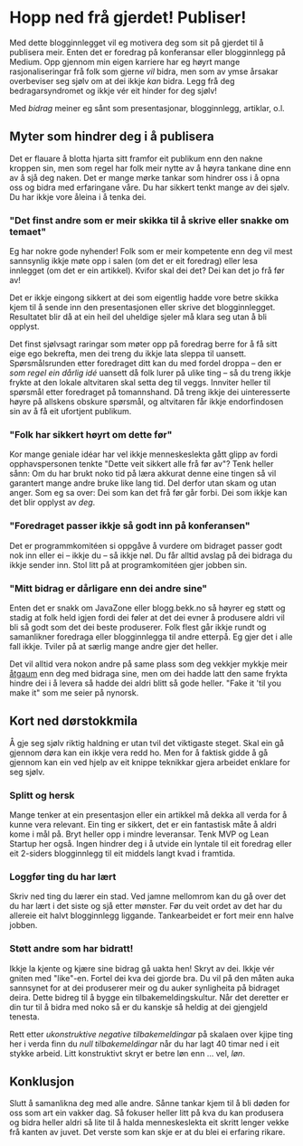 # Hopp ned frå gjerdet! Publiser!

Med dette blogginnlegget vil eg motivera deg som sit på gjerdet til å publisera meir. Enten det er foredrag på konferansar eller blogginnlegg på Medium. Opp gjennom min eigen karriere har eg høyrt mange rasjonaliseringar frå folk som gjerne _vil_ bidra, men som av ymse årsakar overbeviser seg sjølv om at dei ikkje _kan_ bidra. Legg frå deg bedragarsyndromet og ikkje vér eit hinder for deg sjølv!

Med _bidrag_ meiner eg sånt som presentasjonar, blogginnlegg, artiklar, o.l.


## Myter som hindrer deg i å publisera

Det er flauare å blotta hjarta sitt framfor eit publikum enn den nakne kroppen sin, men som regel har folk meir nytte av å høyra tankane dine enn av å sjå deg naken. Det er mange mørke tankar som hindrer oss i å opna oss og bidra med erfaringane våre. Du har sikkert tenkt mange av dei sjølv. Du har ikkje vore åleina i å tenka dei.


### "Det finst andre som er meir skikka til å skrive eller snakke om temaet"

Eg har nokre gode nyhender! Folk som er meir kompetente enn deg vil mest sannsynlig ikkje møte opp i salen (om det er eit foredrag) eller lesa innlegget (om det er ein artikkel). Kvifor skal dei det? Dei kan det jo frå før av!

Det er ikkje eingong sikkert at dei som eigentlig hadde vore betre skikka kjem til å sende inn den presentasjonen eller skrive det blogginnlegget. Resultatet blir då at ein heil del uheldige sjeler må klara seg utan å bli opplyst.

Det finst sjølvsagt raringar som møter opp på foredrag berre for å få sitt eige ego bekrefta, men dei treng du ikkje lata sleppa til uansett. Spørsmålsrunden etter foredraget ditt kan du med fordel droppa – den er _som regel ein dårlig idé_ uansett då folk lurer på ulike ting – så du treng ikkje frykte at den lokale altvitaren skal setta deg til veggs. Innviter heller til spørsmål etter foredraget på tomannshand. Då treng ikkje dei uinteresserte høyre på allskens obskure spørsmål, og altvitaren får ikkje endorfindosen sin av å få eit ufortjent publikum.


### "Folk har sikkert høyrt om dette før"

Kor mange geniale idéar har vel ikkje menneskeslekta gått glipp av fordi opphavspersonen tenkte "Dette veit sikkert alle frå før av"? Tenk heller sånn: Om du har brukt noko tid på læra akkurat denne eine tingen så vil garantert mange andre bruke like lang tid. Del derfor utan skam og utan anger. Som eg sa over: Dei som kan det frå før går forbi. Dei som ikkje kan det blir opplyst av _deg_.


### "Foredraget passer ikkje så godt inn på konferansen"

Det er programmkomitéen si oppgåve å vurdere om bidraget passer godt nok inn eller ei – ikkje du – så ikkje nøl. Du får alltid avslag på dei bidraga du ikkje sender inn. Stol litt på at programkomitéen gjer jobben sin.


### "Mitt bidrag er dårligare enn dei andre sine"

Enten det er snakk om JavaZone eller blogg.bekk.no så høyrer eg støtt og stadig at folk held igjen fordi dei føler at det dei evner å produsere aldri vil bli så godt som det dei beste produserer. Folk flest går ikkje rundt og samanlikner foredraga eller blogginnlegga til andre etterpå. Eg gjer det i alle fall ikkje. Tviler på at særlig mange andre gjer det heller.

Det vil alltid vera nokon andre på same plass som deg vekkjer mykkje meir [åtgaum](https://ordbok.uib.no/perl/ordbok.cgi?OPP=%C3%A5tgaum&nynorsk=+&ordbok=begge) enn deg med bidraga sine, men om dei hadde latt den same frykta hindre dei i å levera så hadde dei aldri blitt så gode heller. "Fake it 'til you make it" som me seier på nynorsk.


## Kort ned dørstokkmila

Å gje seg sjølv riktig haldning er utan tvil det viktigaste steget. Skal ein gå gjennom døra kan ein ikkje vera redd ho. Men for å faktisk gidde å gå gjennom kan ein ved hjelp av eit knippe teknikkar gjera arbeidet enklare for seg sjølv.


### Splitt og hersk

Mange tenker at ein presentasjon eller ein artikkel må dekka all verda for å kunne vera relevant. Ein ting er sikkert, det er ein fantastisk måte å aldri kome i mål på. Bryt heller opp i mindre leveransar. Tenk MVP og Lean Startup her også. Ingen hindrer deg i å utvide ein lyntale til eit foredrag eller eit 2-siders blogginnlegg til eit middels langt kvad i framtida.


### Loggfør ting du har lært

Skriv ned ting du lærer ein stad. Ved jamne mellomrom kan du gå over det du har lært i det siste og sjå etter mønster. Før du veit ordet av det har du allereie eit halvt blogginnlegg liggande. Tankearbeidet er fort meir enn halve jobben.


### Støtt andre som har bidratt!

Ikkje la kjente og kjære sine bidrag gå uakta hen! Skryt av dei. Ikkje vér gniten med "like"-en. Fortel dei kva dei gjorde bra. Du vil på den måten auka sannsynet for at dei produserer meir og du auker synligheita på bidraget deira. Dette bidreg til å bygge ein tilbakemeldingskultur. Når det deretter er din tur til å bidra med noko så er du kanskje så heldig at dei gjengjeld tenesta.

Rett etter _ukonstruktive negative tilbakemeldingar_ på skalaen over kjipe ting her i verda finn du _null tilbakemeldingar_ når du har lagt 40 timar ned i eit stykke arbeid. Litt konstruktivt skryt er betre løn enn ... vel, _løn_.


## Konklusjon

Slutt å samanlikna deg med alle andre. Sånne tankar kjem til å bli døden for oss som art ein vakker dag. Så fokuser heller litt på kva du kan produsera og bidra heller aldri så lite til å halda menneskeslekta eit skritt lenger vekke frå kanten av juvet. Det verste som kan skje er at du blei ei erfaring rikare.
